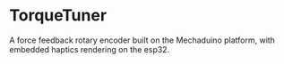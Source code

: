 # TorqueTuner
A force feedback rotary encoder built on the Mechaduino platform, with embedded haptics rendering on the esp32.
